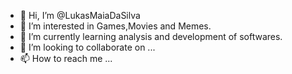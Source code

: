 - 👋 Hi, I’m @LukasMaiaDaSilva
- 👀 I’m interested in Games,Movies and Memes.
- 🌱 I’m currently learning analysis and development of softwares.
- 💞️ I’m looking to collaborate on ...
- 📫 How to reach me ...

<!---
LukasMaiaDaSilva/LukasMaiaDaSilva is a ✨ special ✨ repository because its `README.md` (this file) appears on your GitHub profile.
You can click the Preview link to take a look at your changes.
--->
